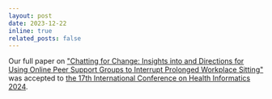 ```yaml
---
layout: post
date: 2023-12-22
inline: true
related_posts: false
---
```


Our full paper on <a href="https://www.scitepress.org/Link.aspx?doi=10.5220/0012423400003657">"Chatting for Change: Insights into and Directions for Using Online Peer Support Groups to Interrupt Prolonged Workplace Sitting"</a> was accepted to <a href="https://healthinf.scitevents.org">the 17th International Conference on Health Informatics 2024</a>.
